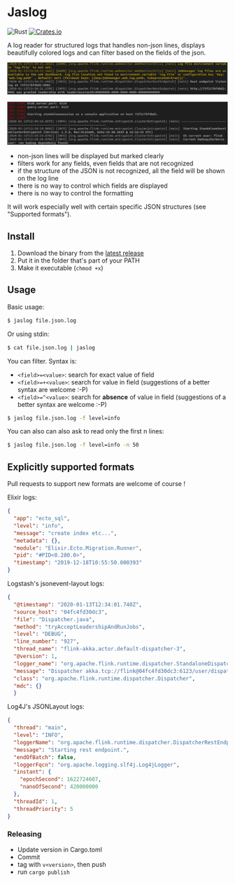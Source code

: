 # Jaslog

![Rust](https://github.com/jbruggem/jaslog/workflows/Rust/badge.svg)
[![Crates.io](https://img.shields.io/crates/v/jaslog.svg)](https://crates.io/crates/jaslog)

A log reader for structured logs that handles non-json lines, displays beautifully
colored logs and can filter based on the fields of the json.

![](doc/screenshot1.png)

![](doc/screenshot2.png)

- non-json lines will be displayed but marked clearly
- filters work for any fields, even fields that are not recognized
- if the structure of the JSON is not recognized, all the field will be shown on the log line
- there is no way to control which fields are displayed
- there is no way to control the formatting

It will work especially well with certain specific JSON structures (see "Supported formats").

## Install

1. Download the binary from the [latest release](https://github.com/jbruggem/jaslog/releases)
2. Put it in the folder that's part of your PATH
3. Make it executable (`chmod +x`)

## Usage

Basic usage:

```sh
$ jaslog file.json.log
```

Or using stdin:

```sh
$ cat file.json.log | jaslog
```

You can filter. Syntax is:

* `<field>=<value>`: search for exact value of field
* `<field>=+<value>`: search for value in field (suggestions of a better syntax are welcome :-P)
* `<field>=^<value>`: search for **absence** of value in field (suggestions of a better syntax are welcome :-P)

```sh
$ jaslog file.json.log -f level=info
```

You can also can also ask to read only the first n lines:


```sh
$ jaslog file.json.log -f level=info -n 50
```

## Explicitly supported formats

Pull requests to support new formats are welcome of course !

Elixir logs:

```json
{
  "app": "ecto_sql",
  "level": "info",
  "message": "create index etc...",
  "metadata": {},
  "module": "Elixir.Ecto.Migration.Runner",
  "pid": "#PID<0.280.0>",
  "timestamp": "2019-12-18T10:55:50.000393"
}
```

Logstash's jsonevent-layout logs:

```json
{
  "@timestamp": "2020-01-13T12:34:01.740Z",
  "source_host": "04fc4fd30dc3",
  "file": "Dispatcher.java",
  "method": "tryAcceptLeadershipAndRunJobs",
  "level": "DEBUG",
  "line_number": "927",
  "thread_name": "flink-akka.actor.default-dispatcher-3",
  "@version": 1,
  "logger_name": "org.apache.flink.runtime.dispatcher.StandaloneDispatcher",
  "message": "Dispatcher akka.tcp://flink@04fc4fd30dc3:6123/user/dispatcher accepted leadership with fencing token 00000000000000000000000000000000. Start recovered jobs.",
  "class": "org.apache.flink.runtime.dispatcher.Dispatcher",
  "mdc": {}
  }
```

Log4J's JSONLayout logs:

```json
{
  "thread": "main",
  "level": "INFO",
  "loggerName": "org.apache.flink.runtime.dispatcher.DispatcherRestEndpoint",
  "message": "Starting rest endpoint.",
  "endOfBatch": false,
  "loggerFqcn": "org.apache.logging.slf4j.Log4jLogger",
  "instant": {
    "epochSecond": 1622724607,
    "nanoOfSecond": 420000000
  },
  "threadId": 1,
  "threadPriority": 5
}
```

### Releasing

* Update version in Cargo.toml
* Commit
* tag with `v<version>`, then push
* run `cargo publish`
